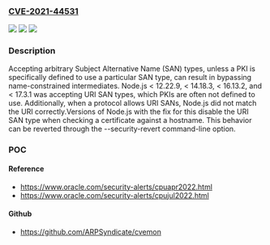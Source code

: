 ### [CVE-2021-44531](https://cve.mitre.org/cgi-bin/cvename.cgi?name=CVE-2021-44531)
![](https://img.shields.io/static/v1?label=Product&message=https%3A%2F%2Fgithub.com%2Fnodejs%2Fnode&color=blue)
![](https://img.shields.io/static/v1?label=Version&message=n%2Fa&color=blue)
![](https://img.shields.io/static/v1?label=Vulnerability&message=Improper%20Certificate%20Validation%20(CWE-295)&color=brighgreen)

### Description

Accepting arbitrary Subject Alternative Name (SAN) types, unless a PKI is specifically defined to use a particular SAN type, can result in bypassing name-constrained intermediates. Node.js < 12.22.9, < 14.18.3, < 16.13.2, and < 17.3.1 was accepting URI SAN types, which PKIs are often not defined to use. Additionally, when a protocol allows URI SANs, Node.js did not match the URI correctly.Versions of Node.js with the fix for this disable the URI SAN type when checking a certificate against a hostname. This behavior can be reverted through the --security-revert command-line option.

### POC

#### Reference
- https://www.oracle.com/security-alerts/cpuapr2022.html
- https://www.oracle.com/security-alerts/cpujul2022.html

#### Github
- https://github.com/ARPSyndicate/cvemon

